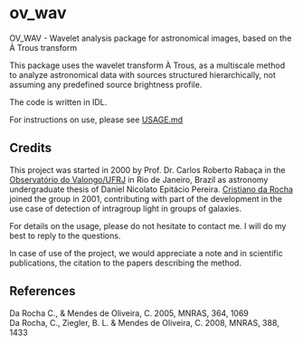 # ov_wav

OV_WAV - Wavelet analysis package for astronomical images, based on the À Trous transform

This package uses the wavelet transform À Trous, as a multiscale method to analyze astronomical data with sources structured hierarchically, not assuming any predefined source brightness profile.

The code is written in IDL.

For instructions on use, please see [USAGE.md](docs/USAGE.md)

## Credits

This project was started in 2000 by Prof. Dr. Carlos Roberto Rabaça in the [Observatório do Valongo/UFRJ](http://www.ov.ufrj.br/en/) in Rio de Janeiro, Brazil as astronomy undergraduate thesis of Daniel Nicolato Epitácio Pereira. [Cristiano da Rocha](https://github.com/crisdarocha) joined the group in 2001, contributing with part of the development in the use case of detection of intragroup light in groups of galaxies.

For details on the usage, please do not hesitate to contact me. I will do my best to reply to the questions.

In case of use of the project, we would appreciate a note and in scientific publications, the citation to the papers describing the method.

## References

Da Rocha C., & Mendes de Oliveira, C. 2005, MNRAS, 364, 1069  
Da Rocha, C., Ziegler, B. L. & Mendes de Oliveira, C. 2008, MNRAS, 388, 1433
